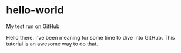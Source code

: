 # hello-world
My test run on GitHub

Hello there. I've been meaning for some time to dive into GitHub. This tutorial is an awesome way to do that.
